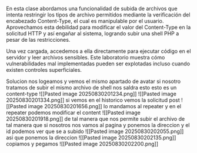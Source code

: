 En esta clase abordamos una funcionalidad de subida de archivos que intenta restringir los tipos de archivo permitidos mediante la verificación del encabezado Content-Type, el cual es manipulable por el usuario. Aprovechamos esta debilidad para modificar el valor del Content-Type en la solicitud HTTP y así engañar al sistema, logrando subir una shell PHP a pesar de las restricciones.

Una vez cargada, accedemos a ella directamente para ejecutar código en el servidor y leer archivos sensibles. Este laboratorio muestra cómo vulnerabilidades mal implementadas pueden ser explotadas incluso cuando existen controles superficiales.

Solucion
nos logeamos y vemos el mismo apartado de avatar si nosotro tratamos de subir el mismo archivo de shell nos saldra esto
esto es un content-type
![[Pasted image 20250830201234.png]]
![[Pasted image 20250830201334.png]]
si vemos en el historico vemos la solicitud post
![[Pasted image 20250830201656.png]]
lo mandamos al repeater y en el repeater podemos modificar el content
![[Pasted image 20250830201918.png]]
de tal manera que nos permite subir el archivo
de tal manera que si nosotros nos vamos al pagina y ponemos la direccion y el id podemos ver que se a subido
![[Pasted image 20250830202055.png]]
asi que ponemos la direccion
![[Pasted image 20250830202135.png]]
copiamos y pegamos
![[Pasted image 20250830202200.png]]
